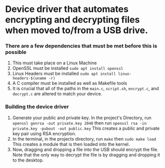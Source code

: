 <h1> Device driver that automates encrypting and decrypting files when moved to/from a USB drive. </h1>

<h3> There are a few dependencies that must be met before this is possible </h3>

1. This must take place on a Linux Machine
3. OpenSSL must be installed  ```sudo apt install openssl```
4. Linux Headers must be installed ```sudo apt install linux-headers-$(uname -r)```
5. A C compiler must be installed as well as Makefile tools
6. It is crucial that all of the paths in the ```main.c```, ```script.sh```, ```encrypt.c```, and ```decrypt.c``` are altered to match your device.

<h3> Building the device driver </h3>

1. Generate your public and private key. In the project's Directory, run ```openssl genrsa -out private.key 2048``` then run ```openssl rsa -in private.key -pubout -out public.key``` This creates a public and private key pair using RSA encryption.
2. In the terminal, in the projects directory, run ```make``` then ```sudo make load``` This creates a module that is then loaded into the kernel. 
3. Now, dragging and dropping a file into the USB should encrypt the file. Note that the only way to decrypt the file is by dragging and dropping it to the desktop.
   








